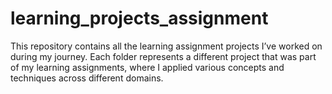 # learning_projects_assignment
This repository contains all the learning assignment projects I’ve worked on during my journey. Each folder represents a different project that was part of my learning assignments, where I applied various concepts and techniques across different domains.
